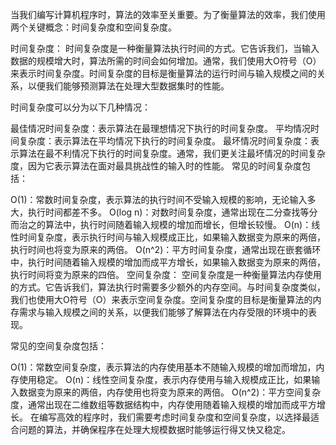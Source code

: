 当我们编写计算机程序时，算法的效率至关重要。为了衡量算法的效率，我们使用两个关键概念：时间复杂度和空间复杂度。

时间复杂度： 时间复杂度是一种衡量算法执行时间的方式。它告诉我们，当输入数据的规模增大时，算法所需的时间会如何增加。通常，我们使用大O符号（O）来表示时间复杂度。时间复杂度的目标是衡量算法的运行时间与输入规模之间的关系，以便我们能够预测算法在处理大型数据集时的性能。

时间复杂度可以分为以下几种情况：

最佳情况时间复杂度：表示算法在最理想情况下执行的时间复杂度。
平均情况时间复杂度：表示算法在平均情况下执行的时间复杂度。
最坏情况时间复杂度：表示算法在最不利情况下执行的时间复杂度。通常，我们更关注最坏情况的时间复杂度，因为它表示算法在面对最具挑战性的输入时的性能。
常见的时间复杂度包括：

O(1)：常数时间复杂度，表示算法的执行时间不受输入规模的影响，无论输入多大，执行时间都差不多。
O(log n)：对数时间复杂度，通常出现在二分查找等分而治之的算法中，执行时间随着输入规模的增加而增长，但增长较慢。
O(n)：线性时间复杂度，表示执行时间与输入规模成正比，如果输入数据变为原来的两倍，执行时间也将变为原来的两倍。
O(n^2)：平方时间复杂度，通常出现在嵌套循环中，执行时间随着输入规模的增加而成平方增长，如果输入数据变为原来的两倍，执行时间将变为原来的四倍。
空间复杂度： 空间复杂度是一种衡量算法内存使用的方式。它告诉我们，算法执行时需要多少额外的内存空间。与时间复杂度类似，我们也使用大O符号（O）来表示空间复杂度。空间复杂度的目标是衡量算法的内存需求与输入规模之间的关系，以便我们能够了解算法在内存受限的环境中的表现。

常见的空间复杂度包括：

O(1)：常数空间复杂度，表示算法的内存使用基本不随输入规模的增加而增加，内存使用稳定。
O(n)：线性空间复杂度，表示内存使用与输入规模成正比，如果输入数据变为原来的两倍，内存使用也将变为原来的两倍。
O(n^2)：平方空间复杂度，通常出现在二维数组等数据结构中，内存使用随着输入规模的增加而成平方增长。
在编写高效的程序时，我们需要考虑时间复杂度和空间复杂度，以选择最适合问题的算法，并确保程序在处理大规模数据时能够运行得又快又稳定。
